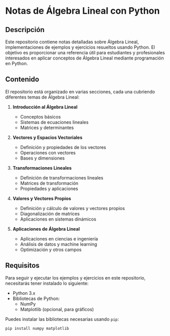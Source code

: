 # Notas de Álgebra Lineal con Python

## Descripción
Este repositorio contiene notas detalladas sobre Álgebra Lineal, implementaciones de ejemplos y ejercicios resueltos usando Python. El objetivo es proporcionar una referencia útil para estudiantes y profesionales interesados en aplicar conceptos de Álgebra Lineal mediante programación en Python.

## Contenido
El repositorio está organizado en varias secciones, cada una cubriendo diferentes temas de Álgebra Lineal:

1. **Introducción al Álgebra Lineal**
   - Conceptos básicos
   - Sistemas de ecuaciones lineales
   - Matrices y determinantes

2. **Vectores y Espacios Vectoriales**
   - Definición y propiedades de los vectores
   - Operaciones con vectores
   - Bases y dimensiones

3. **Transformaciones Lineales**
   - Definición de transformaciones lineales
   - Matrices de transformación
   - Propiedades y aplicaciones

4. **Valores y Vectores Propios**
   - Definición y cálculo de valores y vectores propios
   - Diagonalización de matrices
   - Aplicaciones en sistemas dinámicos

5. **Aplicaciones de Álgebra Lineal**
   - Aplicaciones en ciencias e ingeniería
   - Análisis de datos y machine learning
   - Optimización y otros campos

## Requisitos
Para seguir y ejecutar los ejemplos y ejercicios en este repositorio, necesitarás tener instalado lo siguiente:

- Python 3.x
- Bibliotecas de Python:
  - NumPy
  - Matplotlib (opcional, para gráficos)

Puedes instalar las bibliotecas necesarias usando `pip`:
```bash
pip install numpy matplotlib
